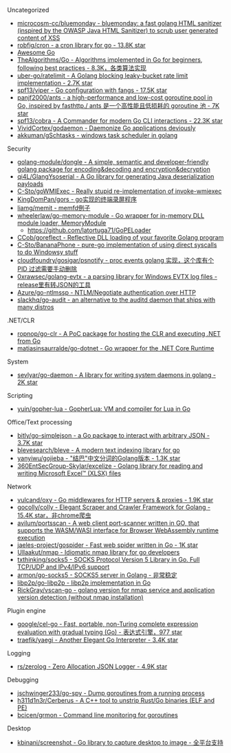 Uncategorized

* [microcosm-cc/bluemonday - bluemonday: a fast golang HTML sanitizer (inspired by the OWASP Java HTML Sanitizer) to scrub user generated content of XSS](https://github.com/microcosm-cc/bluemonday)
* [robfig/cron - a cron library for go - 13.8K star](https://github.com/robfig/cron)
* [Awesome Go](https://awesome-go.com/)
* [TheAlgorithms/Go - Algorithms implemented in Go for beginners, following best practices - 8.3K，各类算法实现](https://github.com/TheAlgorithms/Go)
* [uber-go/ratelimit - A Golang blocking leaky-bucket rate limit implementation - 2.7K star](https://github.com/uber-go/ratelimit)
* [spf13/viper - Go configuration with fangs - 17.5K star](https://github.com/spf13/viper)
* [panjf2000/ants - a high-performance and low-cost goroutine pool in Go, inspired by fasthttp./ ants 是一个高性能且低损耗的 goroutine 池 - 7K star](https://github.com/panjf2000/ants)
* [spf13/cobra - A Commander for modern Go CLI interactions - 22.3K star](https://github.com/spf13/cobra)
* [VividCortex/godaemon - Daemonize Go applications deviously](https://github.com/VividCortex/godaemon)
* [akkuman/gSchtasks - windows task scheduler in golang](https://github.com/akkuman/gSchtasks)

Security

* [golang-module/dongle - A simple, semantic and developer-friendly golang package for encoding&decoding and encryption&decryption](https://github.com/golang-module/dongle)
* [qi4L/GlangYsoserial - A Go library for generating Java deserialization payloads](https://github.com/qi4L/GlangYsoserial)
* [C-Sto/goWMIExec - Really stupid re-implementation of invoke-wmiexec](https://github.com/C-Sto/goWMIExec)
* [KingDomPan/gors - go实现的终端录屏程序](https://github.com/KingDomPan/gors)
* [liamg/memit - memfd例子](https://github.com/liamg/memit)
* [wheelerlaw/go-memory-module - Go wrapper for in-memory DLL module loader, MemoryModule](https://github.com/wheelerlaw/go-memory-module)
  * https://github.com/latortuga71/GoPELoader
* [CCob/goreflect - Reflective DLL loading of your favorite Golang program](https://github.com/CCob/goreflect)
* [C-Sto/BananaPhone - pure-go implementation of using direct syscalls to do Windowsy stuff](https://github.com/C-Sto/BananaPhone)
* [cloudfoundry/gosigar/psnotify - proc events golang 实现，这个库有个 PID 过滤需要手动删除](https://github.com/cloudfoundry/gosigar/tree/master/psnotify)
* [0xrawsec/golang-evtx - a parsing library for Windows EVTX log files - release里有转JSON的工具](https://github.com/0xrawsec/golang-evtx)
* [Azure/go-ntlmssp - NTLM/Negotiate authentication over HTTP](https://github.com/Azure/go-ntlmssp)
* [slackhq/go-audit - an alternative to the auditd daemon that ships with many distros](https://github.com/slackhq/go-audit)

.NET/CLR

* [ropnop/go-clr - A PoC package for hosting the CLR and executing .NET from Go](https://github.com/ropnop/go-clr)
* [matiasinsaurralde/go-dotnet - Go wrapper for the .NET Core Runtime](https://github.com/matiasinsaurralde/go-dotnet)

System

* [sevlyar/go-daemon - A library for writing system daemons in golang - 2K star](https://github.com/sevlyar/go-daemon)

Scripting

* [yuin/gopher-lua - GopherLua: VM and compiler for Lua in Go](https://github.com/yuin/gopher-lua)

Office/Text processing

* [bitly/go-simplejson - a Go package to interact with arbitrary JSON - 3.7K star](https://github.com/bitly/go-simplejson)
* [blevesearch/bleve - A modern text indexing library for go](https://github.com/blevesearch/bleve)
* [yanyiwu/gojieba - "结巴"中文分词的Golang版本 - 1.3K star](https://github.com/yanyiwu/gojieba)
* [360EntSecGroup-Skylar/excelize - Golang library for reading and writing Microsoft Excel™ (XLSX) files](https://github.com/360EntSecGroup-Skylar/excelize)

Network

* [vulcand/oxy - Go middlewares for HTTP servers & proxies - 1.9K star](https://github.com/vulcand/oxy)
* [gocolly/colly - Elegant Scraper and Crawler Framework for Golang - 15.4K star，非chrome爬虫](https://github.com/gocolly/colly)
* [avilum/portsscan - A web client port-scanner written in GO, that supports the WASM/WASI interface for Browser WebAssembly runtime execution](https://github.com/avilum/portsscan)
* [jaeles-project/gospider - Fast web spider written in Go - 1K star](https://github.com/jaeles-project/gospider)
* [Ullaakut/nmap - Idiomatic nmap library for go developers](https://github.com/Ullaakut/nmap)
* [txthinking/socks5 - SOCKS Protocol Version 5 Library in Go. Full TCP/UDP and IPv4/IPv6 support](https://github.com/txthinking/socks5)
* [armon/go-socks5 - SOCKS5 server in Golang - 非常稳定](https://github.com/armon/go-socks5)
* [libp2p/go-libp2p - libp2p implementation in Go](https://github.com/libp2p/go-libp2p)
* [RickGray/vscan-go - golang version for nmap service and application version detection (without nmap installation)](https://github.com/RickGray/vscan-go)

Plugin engine

* [google/cel-go - Fast, portable, non-Turing complete expression evaluation with gradual typing (Go) - 表达式引擎，977 star](https://github.com/google/cel-go)
* [traefik/yaegi - Another Elegant Go Interpreter - 3.4K star](https://github.com/traefik/yaegi)

Logging

* [rs/zerolog - Zero Allocation JSON Logger - 4.9K star](https://github.com/rs/zerolog)

Debugging

* [jschwinger233/go-spy - Dump goroutines from a running process](https://github.com/jschwinger233/go-spy)
* [h311d1n3r/Cerberus - A C++ tool to unstrip Rust/Go binaries (ELF and PE)](https://github.com/h311d1n3r/Cerberus)
* [bcicen/grmon - Command line monitoring for goroutines](https://github.com/bcicen/grmon)

Desktop

* [kbinani/screenshot - Go library to capture desktop to image - 全平台支持](https://github.com/kbinani/screenshot)
